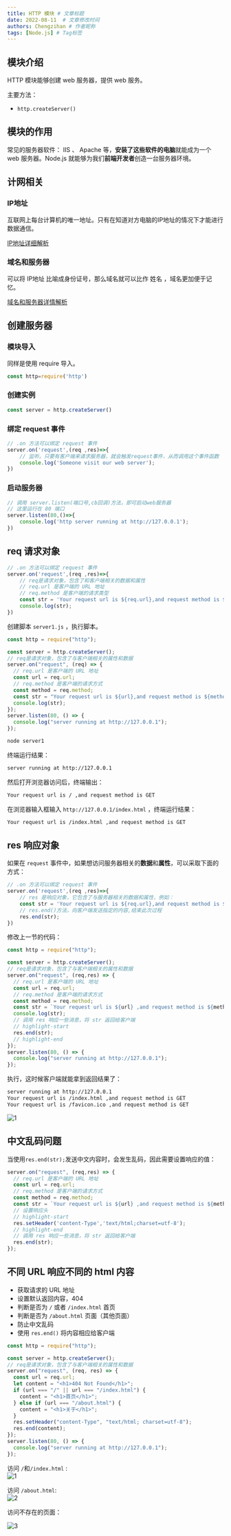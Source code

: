 ```yaml
---
title: HTTP 模块 # 文章标题
date: 2022-08-11  # 文章修改时间
authors: Chengzihan # 作者昵称
tags: [Node.js] # Tag标签
---
```

## 模块介绍

HTTP 模块能够创建 web 服务器，提供 web 服务。

主要方法：  

- `http.createServer()`

## 模块的作用

常见的服务器软件： IIS 、 Apache 等，**安装了这些软件的电脑**就能成为一个 web 服务器。Node.js 就能够为我们**前端开发者**创造一台服务器环境。  

## 计网相关

### IP地址

互联网上每台计算机的唯一地址。只有在知道对方电脑的IP地址的情况下才能进行数据通信。  

[IP地址详细解析](../../../Notes/03.ComputerNetwork/09.%E7%BD%91%E7%BB%9C%E5%B1%82.md)

### 域名和服务器

可以将 IP地址 比喻成身份证号，那么域名就可以比作 姓名 ，域名更加便于记忆。

[域名和服务器详情解析](../../../Notes/03.ComputerNetwork/05.%E5%BA%94%E7%94%A8%E5%B1%82-DNS.md)

## 创建服务器

### 模块导入

同样是使用 require 导入。  

```js
const http=require('http')
```

### 创建实例

```js
const server = http.createServer()
```

### 绑定 request 事件

```js
// .on 方法可以绑定 request 事件
server.on('request',(req ,res)=>{
    // 监听。只要有客户端来请求服务器，就会触发request事件，从而调用这个事件函数
    console.log('Someone visit our web server');
})
```

### 启动服务器

```js
// 调用 server.listen(端口号,cb回调)方法，即可启动web服务器
// 这里运行在 80 端口
server.listen(80,()=>{
    console.log('http server running at http://127.0.0.1');
})
```

## req 请求对象

```js
// .on 方法可以绑定 request 事件
server.on('request',(req ,res)=>{
    // req是请求对象，包含了和客户端相关的数据和属性
    // req.url 是客户端的 URL 地址
    // req.method 是客户端的请求类型
    const str = 'Your request url is ${req.url},and request method is ${req.method}';
    console.log(str);
})
```

创建脚本 `server1.js` ，执行脚本。  

```js title="server1.js"
const http = require("http");

const server = http.createServer();
// req是请求对象，包含了与客户端相关的属性和数据
server.on("request", (req) => {
  // req.url 是客户端的 URL 地址
  const url = req.url;
  // req.method 是客户端的请求方式
  const method = req.method;
  const str = "Your request url is ${url},and request method is ${method}";
  console.log(str);
});
server.listen(80, () => {
  console.log("server running at http://127.0.0.1");
});
```

```bash
node server1
```

终端运行结果：  

```bash
server running at http://127.0.0.1
```

然后打开浏览器访问后，终端输出：  

```bash
Your request url is / ,and request method is GET
```

在浏览器输入框输入 `http://127.0.0.1/index.html` ，终端运行结果：  

```bash
Your request url is /index.html ,and request method is GET
```

## res 响应对象

如果在 `request` 事件中，如果想访问服务器相关的**数据**和**属性**，可以采取下面的方式：  

```js
// .on 方法可以绑定 request 事件
server.on('request',(req ,res)=>{
    // res 是响应对象，它包含了与服务器相关的数据和属性，例如：
    const str = 'Your request url is ${req.url},and request method is ${req.method}';
    // res.end()方法，向客户端发送指定的内容,结束此次过程
    res.end(str);
})
```

修改上一节的代码：  

```js title="server1.js"
const http = require("http");

const server = http.createServer();
// req是请求对象，包含了与客户端相关的属性和数据
server.on("request", (req,res) => {
  // req.url 是客户端的 URL 地址
  const url = req.url;
  // req.method 是客户端的请求方式
  const method = req.method;
  const str = `Your request url is ${url} ,and request method is ${method}`;
  console.log(str);
  // 调用 res 响应一些消息，将 str 返回给客户端
  // highlight-start
  res.end(str);
  // highlight-end
});
server.listen(80, () => {
  console.log("server running at http://127.0.0.1");
});
```

执行，这时候客户端就能拿到返回结果了：  

```bash
server running at http://127.0.0.1
Your request url is /index.html ,and request method is GET
Your request url is /favicon.ico ,and request method is GET
```

![1](https://jetzihan-img.oss-cn-beijing.aliyuncs.com/blog/20220811205555.png)

## 中文乱码问题

当使用`res.end(str);`发送中文内容时，会发生乱码，因此需要设置响应的值：  

```js
server.on("request", (req,res) => {
  // req.url 是客户端的 URL 地址
  const url = req.url;
  // req.method 是客户端的请求方式
  const method = req.method;
  const str = `Your request url is ${url} ,and request method is ${method}`;
  // 设置响应头
  // highlight-start
  res.setHeader('content-Type','text/html;charset=utf-8');
  // highlight-end
  // 调用 res 响应一些消息，将 str 返回给客户端
  res.end(str);
});
```

## 不同 URL 响应不同的 html 内容

- 获取请求的 URL 地址
- 设置默认返回内容，404
- 判断是否为 `/` 或者 `/index.html` 首页
- 判断是否为 `/about.html` 页面（其他页面）
- 防止中文乱码
- 使用 `res.end()` 将内容相应给客户端

```js title="不同 URL 响应不同的 html 内容"
const http = require("http");

const server = http.createServer();
// req是请求对象，包含了与客户端相关的属性和数据
server.on("request", (req, res) => {
  const url = req.url;
  let content = "<h1>404 Not Found</h1>";
  if (url === "/" || url === "/index.html") {
    content = "<h1>首页</h1>";
  } else if (url === "/about.html") {
    content = "<h1>关于</h1>";
  }
  res.setHeader("content-Type", "text/html; charset=utf-8");
  res.end(content);
});
server.listen(80, () => {
  console.log("server running at http://127.0.0.1");
});
```

访问 `/`和`/index.html` :  
![1](https://jetzihan-img.oss-cn-beijing.aliyuncs.com/blog/20220811213841.png)

访问 `/about.html`:  
![2](https://jetzihan-img.oss-cn-beijing.aliyuncs.com/blog/20220811213913.png)

访问不存在的页面：  

![3](https://jetzihan-img.oss-cn-beijing.aliyuncs.com/blog/20220811214013.png)

